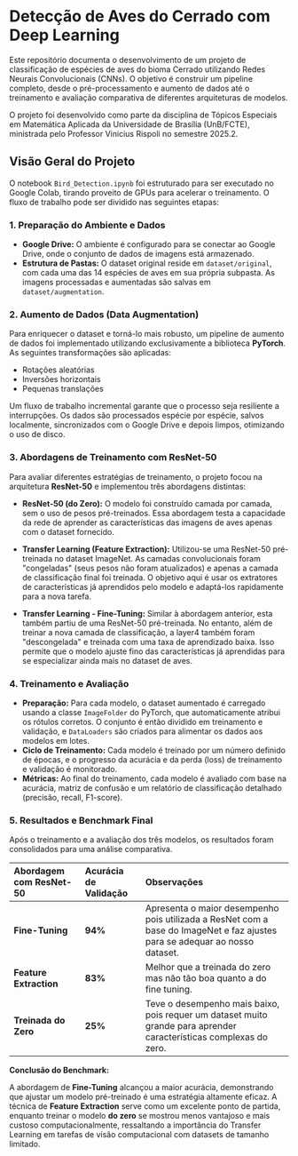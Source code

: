 # Detecção de Aves do Cerrado com Deep Learning

Este repositório documenta o desenvolvimento de um projeto de classificação de espécies de aves do bioma Cerrado utilizando Redes Neurais Convolucionais (CNNs). O objetivo é construir um pipeline completo, desde o pré-processamento e aumento de dados até o treinamento e avaliação comparativa de diferentes arquiteturas de modelos.

O projeto foi desenvolvido como parte da disciplina de Tópicos Especiais em Matemática Aplicada da Universidade de Brasília (UnB/FCTE), ministrada pelo Professor Vinicius Rispoli no semestre 2025.2.

## Visão Geral do Projeto

O notebook `Bird_Detection.ipynb` foi estruturado para ser executado no Google Colab, tirando proveito de GPUs para acelerar o treinamento. O fluxo de trabalho pode ser dividido nas seguintes etapas:

### 1. Preparação do Ambiente e Dados
- **Google Drive:** O ambiente é configurado para se conectar ao Google Drive, onde o conjunto de dados de imagens está armazenado.
- **Estrutura de Pastas:** O dataset original reside em `dataset/original`, com cada uma das 14 espécies de aves em sua própria subpasta. As imagens processadas e aumentadas são salvas em `dataset/augmentation`.

### 2. Aumento de Dados (Data Augmentation)
Para enriquecer o dataset e torná-lo mais robusto, um pipeline de aumento de dados foi implementado utilizando exclusivamente a biblioteca **PyTorch**. As seguintes transformações são aplicadas:
- Rotações aleatórias
- Inversões horizontais
- Pequenas translações

Um fluxo de trabalho incremental garante que o processo seja resiliente a interrupções. Os dados são processados espécie por espécie, salvos localmente, sincronizados com o Google Drive e depois limpos, otimizando o uso de disco.

### 3. Abordagens de Treinamento com ResNet-50

Para avaliar diferentes estratégias de treinamento, o projeto focou na arquitetura **ResNet-50** e implementou três abordagens distintas:

- **ResNet-50 (do Zero):** O modelo foi construído camada por camada, sem o uso de pesos pré-treinados. Essa abordagem testa a capacidade da rede de aprender as características das imagens de aves apenas com o dataset fornecido.

- **Transfer Learning (Feature Extraction):** Utilizou-se uma ResNet-50 pré-treinada no dataset ImageNet. As camadas convolucionais foram "congeladas" (seus pesos não foram atualizados) e apenas a camada de classificação final foi treinada. O objetivo aqui é usar os extratores de características já aprendidos pelo modelo e adaptá-los rapidamente para a nova tarefa.

- **Transfer Learning - Fine-Tuning:** Similar à abordagem anterior, esta também partiu de uma ResNet-50 pré-treinada. No entanto, além de treinar a nova camada de classificação, a layer4 também foram "descongelada" e treinada com uma taxa de aprendizado baixa. Isso permite que o modelo ajuste fino das características já aprendidas para se especializar ainda mais no dataset de aves.

### 4. Treinamento e Avaliação

- **Preparação:** Para cada modelo, o dataset aumentado é carregado usando a classe `ImageFolder` do PyTorch, que automaticamente atribui os rótulos corretos. O conjunto é então dividido em treinamento e validação, e `DataLoaders` são criados para alimentar os dados aos modelos em lotes.
- **Ciclo de Treinamento:** Cada modelo é treinado por um número definido de épocas, e o progresso da acurácia e da perda (loss) de treinamento e validação é monitorado.
- **Métricas:** Ao final do treinamento, cada modelo é avaliado com base na acurácia, matriz de confusão e um relatório de classificação detalhado (precisão, recall, F1-score).

### 5. Resultados e Benchmark Final

Após o treinamento e a avaliação dos três modelos, os resultados foram consolidados para uma análise comparativa.

| Abordagem com ResNet-50 | Acurácia de Validação | Observações |
| :--- | :--- | :--- |
| **Fine-Tuning** | **94%** | Apresenta o maior desempenho pois utilizada a ResNet com a base do ImageNet e faz ajustes para se adequar ao nosso dataset. |
| **Feature Extraction** | **83%** | Melhor que a treinada do zero mas não tão boa quanto a do fine tuning. |
| **Treinada do Zero** | **25%** | Teve o desempenho mais baixo, pois requer um dataset muito grande para aprender características complexas do zero. |

**Conclusão do Benchmark:**

A abordagem de **Fine-Tuning** alcançou a maior acurácia, demonstrando que ajustar um modelo pré-treinado é uma estratégia altamente eficaz. A técnica de **Feature Extraction** serve como um excelente ponto de partida, enquanto treinar o modelo **do zero** se mostrou menos vantajoso e mais custoso computacionalmente, ressaltando a importância do Transfer Learning em tarefas de visão computacional com datasets de tamanho limitado.


